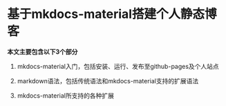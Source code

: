 # 基于mkdocs-material搭建个人静态博客 

**本文主要包含以下3个部分**

1. mkdocs-material入门，包括安装、运行、发布至github-pages及个人站点

2. markdown语法，包括传统语法和mkdocs-material支持的扩展语法

3. mkdocs-material所支持的各种扩展
